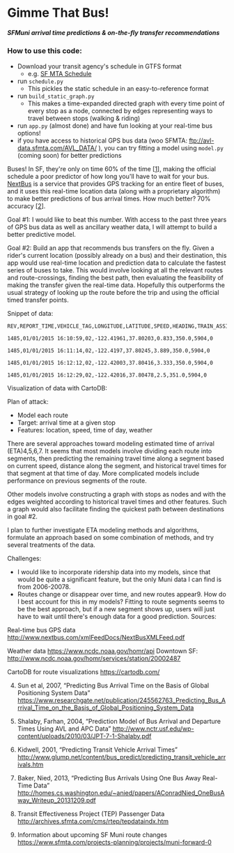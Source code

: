 # Gimme That Bus!
##### SFMuni arrival time predictions & on-the-fly transfer recommendations


### How to use this code:
- Download your transit agency's schedule in GTFS format
  - e.g. [SF MTA Schedule]
- run `schedule.py`
  - This pickles the static schedule in an easy-to-reference format
- run `build_static_graph.py`
  - This makes a time-expanded directed graph with every time point of every stop as a node, connected by edges representing ways to travel between stops (walking & riding)
- run `app.py` (almost done) and have fun looking at your real-time bus options!
- if you have access to historical GPS bus data (woo SFMTA: ftp://avl-data.sfmta.com/AVL_DATA/ ), you can try fitting a model using `model.py` (coming soon) for better predictions

Buses! In SF, they're only on time 60% of the time [[1]], making the official schedule a poor predictor of how long you'll have to wait for your bus. [NextBus] is a service that provides GPS tracking for an entire fleet of buses, and it uses this real-time location data (along with a proprietary algorithm) to make better predictions of bus arrival times. How much better? 70% accuracy [[2]].

Goal #1: I would like to beat this number. With access to the past three years of GPS bus data as well as ancillary weather data, I will attempt to build a better predictive model.

Goal #2: Build an app that recommends bus transfers on the fly. Given a rider's current location (possibly already on a bus) and their destination, this app would use real-time location and prediction data to calculate the fastest series of buses to take. This would involve looking at all the relevant routes and route-crossings, finding the best path, then evaluating the feasibility of making the transfer given the real-time data. Hopefully this outperforms the usual strategy of looking up the route before the trip and using the official timed transfer points.

Snippet of data:
```
REV,REPORT_TIME,VEHICLE_TAG,LONGITUDE,LATITUDE,SPEED,HEADING,TRAIN_ASSIGNMENT,PREDICTABLE

1485,01/01/2015 16:10:59,02,-122.41961,37.80203,0.833,350.0,5904,0

1485,01/01/2015 16:11:14,02,-122.4197,37.80245,3.889,350.0,5904,0

1485,01/01/2015 16:12:12,02,-122.42003,37.80416,3.333,350.0,5904,0

1485,01/01/2015 16:12:29,02,-122.42016,37.80478,2.5,351.0,5904,0
```

Visualization of data with CartoDB:

Plan of attack:
- Model each route
- Target: arrival time at a given stop
- Features: location, speed, time of day, weather

There are several approaches toward modeling estimated time of arrival (ETA)4,5,6,7. It seems that most models involve dividing each route into segments, then predicting the remaining travel time along a segment based on current speed, distance along the segment, and historical travel times for that segment at that time of day. More complicated models include performance on previous segments of the route.

Other models involve constructing a graph with stops as nodes and with the edges weighted according to historical travel times and other features. Such a graph would also facilitate finding the quickest path between destinations in goal #2.

I plan to further investigate ETA modeling methods and algorithms, formulate an approach based on some combination of methods, and try several treatments of the data.

Challenges:
- I would like to incorporate ridership data into my models, since that would be quite a significant feature, but the only Muni data I can find is from 2006-20078.
- Routes change or disappear over time, and new routes appear9. How do I best account for this in my models? Fitting to route segments seems to be the best approach, but if a new segment shows up, users will just have to wait until there's enough data for a good prediction.
Sources:

Real-time bus GPS data
http://www.nextbus.com/xmlFeedDocs/NextBusXMLFeed.pdf

[SF MTA schedule]: https://www.sfmta.com/about-sfmta/reports/gtfs-transit-data

Weather data
https://www.ncdc.noaa.gov/homr/api
	Downtown SF: http://www.ncdc.noaa.gov/homr/services/station/20002487

CartoDB for route visualizations
https://cartodb.com/


[1]: https://www.sfmta.com/about-sfmta/reports/performance-metrics/percentage-time-performance

[NextBus]: http://nextbus.cubic.com/About/How-NextBus-Works

[2]: https://goswift.ly/blog/2015/12/23/san-francisco-transit-prediction-accuracy-how-swyft-helps-you-commute-smarter-1

4. Sun et al, 2007, “Predicting Bus Arrival Time on the Basis of Global Positioning System Data”
https://www.researchgate.net/publication/245562763_Predicting_Bus_Arrival_Time_on_the_Basis_of_Global_Positioning_System_Data

5. Shalaby, Farhan, 2004, “Prediction Model of Bus Arrival and Departure Times Using AVL and APC Data”
http://www.nctr.usf.edu/wp-content/uploads/2010/03/JPT-7-1-Shalaby.pdf

6. Kidwell, 2001, “Predicting Transit Vehicle Arrival Times”
http://www.glump.net/content/bus_predict/predicting_transit_vehicle_arrivals.htm

7. Baker, Nied, 2013, “Predicting Bus Arrivals Using One Bus Away Real-Time Data”
http://homes.cs.washington.edu/~anied/papers/AConradNied_OneBusAway_Writeup_20131209.pdf

8. Transit Effectiveness Project (TEP) Passenger Data
http://archives.sfmta.com/cms/rtep/tepdataindx.htm

9. Information about upcoming SF Muni route changes
https://www.sfmta.com/projects-planning/projects/muni-forward-0
